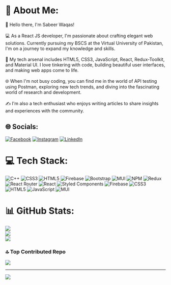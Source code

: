 # 💫 About Me:
👋 Hello there, I'm Sabeer Waqas!<br><br>💻 As a React JS developer, I'm passionate about crafting elegant web solutions. Currently pursuing my BSCS at the Virtual University of Pakistan, I'm on a journey to expand my knowledge and skills.<br><br>🚀 My tech arsenal includes HTML5, CSS3, JavaScript, React, Redux-Toolkit, and Material UI. I love tinkering with code, building beautiful user interfaces, and making web apps come to life.<br><br>🌐 When I'm not busy coding, you can find me in the world of API testing using Postman, exploring new tech trends, and diving into the fascinating world of research and development.<br><br>✍️ I'm also a tech enthusiast who enjoys writing articles to share insights and experiences with the community.


## 🌐 Socials:
[![Facebook](https://img.shields.io/badge/Facebook-%231877F2.svg?logo=Facebook&logoColor=white)](https://facebook.com/https://www.facebook.com/sabeerwaqas050) [![Instagram](https://img.shields.io/badge/Instagram-%23E4405F.svg?logo=Instagram&logoColor=white)](https://instagram.com/https://www.instagram.com/sabeerwaqas/) [![LinkedIn](https://img.shields.io/badge/LinkedIn-%230077B5.svg?logo=linkedin&logoColor=white)](https://linkedin.com/in/https://www.linkedin.com/in/sabeerwaqas) 

# 💻 Tech Stack:
![C++](https://img.shields.io/badge/c++-%2300599C.svg?style=for-the-badge&logo=c%2B%2B&logoColor=white) ![CSS3](https://img.shields.io/badge/css3-%231572B6.svg?style=for-the-badge&logo=css3&logoColor=white) ![HTML5](https://img.shields.io/badge/html5-%23E34F26.svg?style=for-the-badge&logo=html5&logoColor=white) ![Firebase](https://img.shields.io/badge/firebase-%23039BE5.svg?style=for-the-badge&logo=firebase) ![Bootstrap](https://img.shields.io/badge/bootstrap-%238511FA.svg?style=for-the-badge&logo=bootstrap&logoColor=white) ![MUI](https://img.shields.io/badge/MUI-%230081CB.svg?style=for-the-badge&logo=mui&logoColor=white) ![NPM](https://img.shields.io/badge/NPM-%23CB3837.svg?style=for-the-badge&logo=npm&logoColor=white) ![Redux](https://img.shields.io/badge/redux-%23593d88.svg?style=for-the-badge&logo=redux&logoColor=white) ![React Router](https://img.shields.io/badge/React_Router-CA4245?style=for-the-badge&logo=react-router&logoColor=white) ![React](https://img.shields.io/badge/react-%2320232a.svg?style=for-the-badge&logo=react&logoColor=%2361DAFB) ![Styled Components](https://img.shields.io/badge/styled--components-DB7093?style=for-the-badge&logo=styled-components&logoColor=white) ![Firebase](https://img.shields.io/badge/Firebase-039BE5?style=for-the-badge&logo=Firebase&logoColor=white) ![CSS3](https://img.shields.io/badge/css3-%231572B6.svg?style=for-the-badge&logo=css3&logoColor=white) ![HTML5](https://img.shields.io/badge/html5-%23E34F26.svg?style=for-the-badge&logo=html5&logoColor=white) ![JavaScript](https://img.shields.io/badge/javascript-%23323330.svg?style=for-the-badge&logo=javascript&logoColor=%23F7DF1E) ![MUI](https://img.shields.io/badge/MUI-%230081CB.svg?style=for-the-badge&logo=mui&logoColor=white)
# 📊 GitHub Stats:
![](https://github-readme-stats.vercel.app/api?username=Sabeerwaqas&theme=nightowl&hide_border=false&include_all_commits=true&count_private=true)<br/>
![](https://github-readme-streak-stats.herokuapp.com/?user=Sabeerwaqas&theme=nightowl&hide_border=false)<br/>
![](https://github-readme-stats.vercel.app/api/top-langs/?username=Sabeerwaqas&theme=nightowl&hide_border=false&include_all_commits=true&count_private=true&layout=compact)

### 🔝 Top Contributed Repo
![](https://github-contributor-stats.vercel.app/api?username=Sabeerwaqas&limit=5&theme=algolia&combine_all_yearly_contributions=true)

---
[![](https://visitcount.itsvg.in/api?id=Sabeerwaqas&icon=0&color=0)](https://visitcount.itsvg.in)

<!-- Proudly created with GPRM ( https://gprm.itsvg.in ) -->
